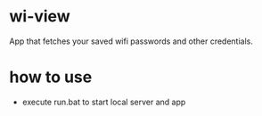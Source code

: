 # wi-view
App that fetches your saved wifi passwords and other credentials.

# how to use
- execute run.bat to start local server and app
